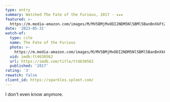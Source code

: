 ```yaml
---
type: entry
summary: Watched The Fate of the Furious, 2017 - ★★★
featured: >-
  https://m.media-amazon.com/images/M/MV5BMjMxODI2NDM5Nl5BMl5BanBnXkFtZTgwNjgzOTk1MTI@._V1_SX300.jpg
date: '2023-05-31'
watch-of:
  type: cite
  name: The Fate of the Furious
  photo: >-
    https://m.media-amazon.com/images/M/MV5BMjMxODI2NDM5Nl5BMl5BanBnXkFtZTgwNjgzOTk1MTI@._V1_SX300.jpg
  uid: imdb:tt4630562
  url: https://imdb.com/title/tt4630562
  published: '2017'
rating: '3'
rewatch: false
client_id: https://sparkles.sploot.com/
---
```

I don't even know anymore.
